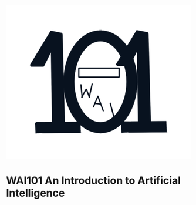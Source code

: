 <p align="center">
  <img src="https://raw.githubusercontent.com/warwickai/wai101/main/assets/wai101_logo.png" />
</p>

# **WAI101** An Introduction to Artificial Intelligence
